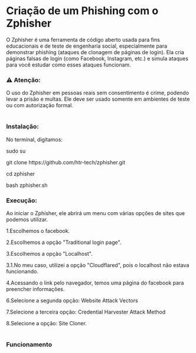 <h1> Criação de um Phishing com o Zphisher</h1>
<p>O Zphisher é uma ferramenta de código aberto usada para fins educacionais e de teste de engenharia social, especialmente para demonstrar phishing (ataques de clonagem de páginas de login). Ela cria páginas falsas de login (como Facebook, Instagram, etc.) e simula ataques para você estudar como esses ataques funcionam.</p>

<h3>⚠️ Atenção:</h3>
<p>O uso do Zphisher em pessoas reais sem consentimento é crime, podendo levar a prisão e multas. Ele deve ser usado somente em ambientes de teste ou com autorização formal.</p>

<h1></h1>
<h3>Instalação:</h3>
<p>No terminal, digitamos:</p>
<p>sudo su</p>
<p>git clone https://github.com/htr-tech/zphisher.git</p>
<p>cd zphisher</p>
<p>bash zphisher.sh</p>

<h3>Execução:</h3>
<p>Ao iniciar o Zphisher, ele abrirá um menu com várias opções de sites que podemos utilizar.</p>
<p>1.Escolhemos o facebook.</p>
<p>2.Escolhemos a opção "Traditional login page".</p>
<p>3.Escolhemos a opção "Localhost".</p>
<p>3.1.No meu caso, utilizei a opção "Cloudflared", pois o localhost não estava funcionando.</p>
<p>4.Acessando o link pelo navegador, temos uma página do facebook para preencher informações.</p>
<p>6.Selecione a segunda opção: Website Attack Vectors</p>
<p>7.Selecione a terceira opção: Credential Harvester Attack Method</p>
<p>8.Selecione a opção: Site Cloner.</p>

<h1></h1>
<h3>Funcionamento</h3>
